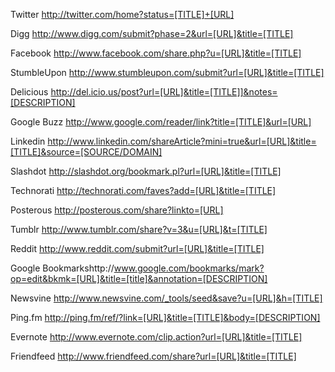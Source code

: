 Twitter
http://twitter.com/home?status=[TITLE]+[URL]
 
Digg
http://www.digg.com/submit?phase=2&url=[URL]&title=[TITLE]
 
Facebook
http://www.facebook.com/share.php?u=[URL]&title=[TITLE]
 
StumbleUpon
http://www.stumbleupon.com/submit?url=[URL]&title=[TITLE]
 
Delicious
http://del.icio.us/post?url=[URL]&title=[TITLE]]&notes=[DESCRIPTION]
 
Google Buzz
http://www.google.com/reader/link?title=[TITLE]&url=[URL]
 
Linkedin
http://www.linkedin.com/shareArticle?mini=true&url=[URL]&title=[TITLE]&source=[SOURCE/DOMAIN]
 
Slashdot
http://slashdot.org/bookmark.pl?url=[URL]&title=[TITLE]
 
Technorati
http://technorati.com/faves?add=[URL]&title=[TITLE]
 
Posterous
http://posterous.com/share?linkto=[URL]
 
Tumblr
http://www.tumblr.com/share?v=3&u=[URL]&t=[TITLE]
 
Reddit
http://www.reddit.com/submit?url=[URL]&title=[TITLE]
 
Google Bookmarkshttp://www.google.com/bookmarks/mark?op=edit&bkmk=[URL]&title=[title]&annotation=[DESCRIPTION]
 
Newsvine
http://www.newsvine.com/_tools/seed&save?u=[URL]&h=[TITLE]
 
Ping.fm
http://ping.fm/ref/?link=[URL]&title=[TITLE]&body=[DESCRIPTION]
 
Evernote
http://www.evernote.com/clip.action?url=[URL]&title=[TITLE]
 
Friendfeed
http://www.friendfeed.com/share?url=[URL]&title=[TITLE] 
